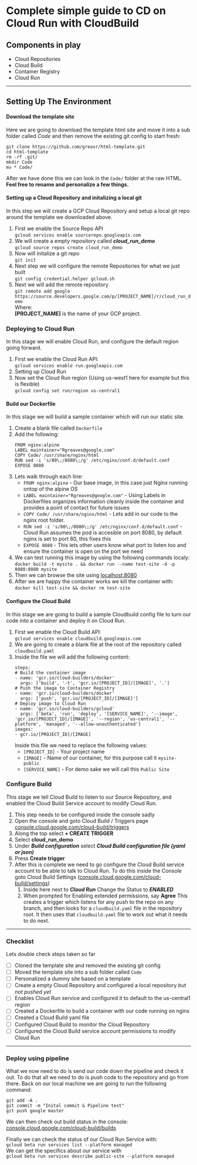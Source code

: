 # Complete simple guide to CD on Cloud Run with CloudBuild

## Components in play
* Cloud Repositories
* Cloud Build
* Container Registry
* Cloud Run
---
## Setting Up The Environment

#### Download the template site
Here we are going to download the template html site and move it into a sub folder called *Code* and then remove the existing git config to start fresh:
```
git clone https://github.com/greavr/html-template.git
cd html-template
rm -rf .git/
mkdir Code
mv * Code/
```
After we have done this we can look in the `Code/` folder at the raw HTML.<br />
**Feel free to rename and personalize a few things.**

#### Setting up a Cloud Repository and initalizing a local git
In this step we will create a GCP Cloud Repository and setup a local git repo around the template we downloaded above.
1. First we enable the Source Repo API<br />
```gcloud services enable sourcerepo.googleapis.com```
1. We will create a empty repository called ***cloud_run_demo***<br />
```gcloud source repos create cloud_run_demo```
1. Now will initalize a git repo<br />
```git init```
1. Next step we will configure the remote Repositories for what we just built<br />
```git config credential.helper gcloud.sh```
1. Next we will add the remote repository<br />
```git remote add google https://source.developers.google.com/p/[PROJECT_NAME]/r/cloud_run_demo```<br />
Where:<br />
**[PROJECT_NAME]** is the name of your GCP project.

### Deploying to Cloud Run
In this stage we will enable Cloud Run, and configure the default region going forward.
1. First we enable the Cloud Run API:<br />
```gcloud services enable run.googleapis.com```
1. Setting up Cloud Run
  1. Now set the Cloud Run region (Using us-west1 here for example but this is flexible)<br />
  ```gcloud config set run/region us-central1```

#### Build our Dockerfile
In this stage we will build a sample container which will run our static site.
1. Create a blank file called `Dockerfile`
1. Add the following:
      ```
      FROM nginx:alpine
      LABEL maintainer="Rgreaves@google.com"
      COPY Code/ /usr/share/nginx/html
      RUN sed -i 's/80\;/8080\;/g' /etc/nginx/conf.d/default.conf
      EXPOSE 8080
      ```
1. Lets walk through each line:
    * `FROM nginx:alpine` - Our base image, in this case just Nginx running ontop of the alpine OS
   * `LABEL maintainer="Rgreaves@google.com"` - Using Labels in Dockerfiles organizes information cleanly inside the container and provides a point of contact for future issues
    * `COPY Code/ /usr/share/nginx/html` - Lets add in our code to the nginx root folder. 
    * `RUN sed -i 's/80\;/8080\;/g' /etc/nginx/conf.d/default.conf` - Cloud Run assumes the pod is accesible on port 8080, by default nginx is set to port 80, this fixes this
    * `EXPOSE 8080` - This lets other users know what port to listen too and ensure the container is open on the port we need
1. We can test running this image by using the following commands localy: <br />
    `docker build -t mysite . && docker run --name test-site -d -p 8080:8080 mysite`
1. Then we can browse the site using [localhost:8080](http://localhost:8080)
1. After we are happy the container works we kill the container with: <br />
`docker kill test-site && docker rm test-site`

#### Configure the Cloud Build
In this stage we are going to build a sample Cloudbuild config file to turn our code into a container and deploy it on Cloud Run.
1. First we enable the Cloud Build API:<br />
```gcloud services enable cloudbuild.googleapis.com```
1. We are going to create a blank file at the root of the repository called `cloudbuild.yaml`
1. Inside the file we will add the following content:
    ```
    steps:
    # Build the container image
    - name: 'gcr.io/cloud-builders/docker'
      args: ['build', '-t', 'gcr.io/[PROJECT_ID]/[IMAGE]', '.']
    # Push the image to Container Registry
    - name: 'gcr.io/cloud-builders/docker'
      args: ['push', 'gcr.io/[PROJECT_ID]/[IMAGE]']
    # Deploy image to Cloud Run
    - name: 'gcr.io/cloud-builders/gcloud'
      args: ['beta', 'run', 'deploy', '[SERVICE_NAME]', '--image', 'gcr.io/[PROJECT_ID]/[IMAGE]', '--region', 'us-central1', '--platform', 'managed', '--allow-unauthenticated']
    images:
    - gcr.io/[PROJECT_ID]/[IMAGE]
    ```
    Inside this file we need to replace the following values:<br />
    * `[PROJECT_ID]` - Your project name<br />
    * `[IMAGE]` - Name of our container, for this purpose call it `mysite-public`<br />
    * `[SERVICE_NAME]` - For demo sake we will call this `Public Site`
        
### Configure Build
This stage we tell Cloud Build to listen to our Source Repository, and enabled the Cloud Build Service account to modify Cloud Run.
1. This step needs to be configured inside the console sadly
1. Open the console and goto Cloud Build / Triggers page [console.cloud.google.com/cloud-build/triggers](https://console.cloud.google.com/cloud-build/triggers)
1. Along the top select **+ CREATE TRIGGER**
1. Select **cloud_run_demo**
1. Under ***Build configuration*** select ***Cloud Build configuration file (yaml or json)***
1. Press **Create trigger**
1. After this is complete we need to go configure the Cloud Build service account to be able to talk to Cloud Run. To do this inside the Console goto Cloud Build Settings ([console.cloud.google.com/cloud-build/settings](https://console.cloud.google.com/cloud-build/settings))
    1. Inside here next to ***Cloud Run*** Change the Status to ***ENABLED***
    1. When prompted for Enabling extended permissions, say **Agree**
This creates a trigger which listens for any push to the repo on any branch, and then looks for a `cloudbuild.yaml` file in the repository root. It then uses that `cloudbuild.yaml` file to work out what it needs to do next.
---
### Checklist
Lets double check steps taken so far

- [ ]  Cloned the template site and removed the existing git config
- [ ]  Moved the template site into a sub folder called `Code`
- [ ]  Personalized a dummy site based on a template
- [ ]  Create a empty Cloud Repository and configured a local repository *but not pushed yet*
- [ ]  Enables Cloud Run service and configured it to default to the us-central1 region
- [ ]  Created a Dockerfile to build a container with our code running on nginx 
- [ ]  Created a Cloud Build yaml file
- [ ]  Configured Cloud Build to monitor the Cloud Repository
- [ ]  Configured the Cloud Build service account permissions to modify Cloud Run

---
### Deploy using pipeline

What we now need to do is send our code down the pipeline and check it out. To do that all we need to do is push code to the repository and go from there.
Back on our local machine we are going to run the following command:
```
git add -A .
git commit -m "Inital commit & Pipeline test"
git push google master
```

We can then check out build status in the console: [console.cloud.google.com/cloud-build/builds](https://console.cloud.google.com/cloud-build/builds)
    
Finally we can check the status of our Cloud Run Service with: <br />
`gcloud beta run services list --platform managed`<br />
We can get the specifics about our service with <br />
`gcloud beta run services describe public-site --platform managed`
